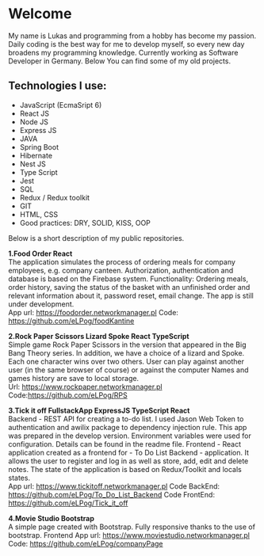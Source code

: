  # Welcome  #
  My name is Lukas and programming from a hobby has become my passion. Daily coding is the best way for me to develop myself, so every new day broadens my programming knowledge. Currently working as Software Developer in Germany. Below You can find some of my old projects. 

  
   ## Technologies I use: ##
  * JavaScript (EcmaSript 6)
  * React JS
  * Node JS
  * Express JS
  * JAVA
  * Spring Boot
  * Hibernate
  * Nest JS
  * Type Script
  * Jest
  * SQL
  * Redux / Redux toolkit
  * GIT 
  * HTML, CSS
  * Good practices: DRY, SOLID, KISS, OOP
  
   Below is a short description of my public repositories.
 
 **1.Food Order React**  
  The application simulates the process of ordering meals for company employees, e.g. company canteen. 
  Authorization, authentication and database is based on the Firebase system.
Functionality: Ordering meals, order history, saving the status of the basket with an unfinished order and relevant information about it, password reset, email change.
The app is still under development.   
  App url: https://foodorder.networkmanager.pl
  Code: https://github.com/eLPog/foodKantine
  
 **2.Rock Paper Scissors Lizard Spoke React TypeScript**  
   Simple game Rock Paper Scissors in the version that appeared in the Big Bang Theory series. In addition, we have a choice of a lizard and Spoke. Each one character wins over two others. 
   User can play against another user  (in the same browser of course) or against the computer Names and games history are save to local storage.  
   Url: https://www.rockpaper.networkmanager.pl
   Code:https://github.com/eLPog/RPS
   
  **3.Tick it off FullstackApp ExpressJS TypeScript React**  
   Backend - REST API for creating a to-do list. I used Jason Web Token to authentication and awilix package to dependency injection rule. This app was prepared in the develop version. Environment variables were used for configuration. Details can be found in the readme file.
   Frontend -   React application created as a frontend for - To Do List Backend - application. It allows the user to register and log in as well as store, add, edit and delete notes. The state of the application is based on Redux/Toolkit and locals states.      
   App url:  https://www.tickitoff.networkmanager.pl
   Code BackEnd: https://github.com/eLPog/To_Do_List_Backend
   Code FrontEnd: https://github.com/eLPog/Tick_it_off
  
  **4.Movie Studio Bootstrap**  
  A simple page created with Bootstrap. Fully responsive thanks to the use of bootstrap. 
  Frontend App url:  https://www.moviestudio.networkmanager.pl
  Code: https://github.com/eLPog/companyPage
 

  
     
    

